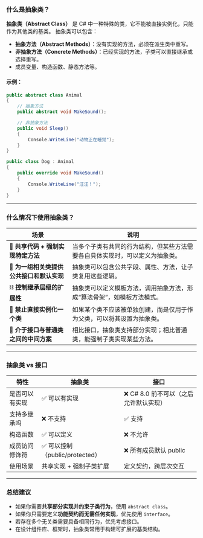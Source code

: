 ﻿### 什么是抽象类？

**抽象类（Abstract Class）** 是 C# 中一种特殊的类，它不能被直接实例化，只能作为其他类的基类。
抽象类可以包含：
- **抽象方法（Abstract Methods）**：没有实现的方法，必须在派生类中重写。
- **非抽象方法（Concrete Methods）**：已经实现的方法，子类可以直接继承或选择重写。
- 成员变量、构造函数、静态方法等。

#### 示例：
```csharp
public abstract class Animal
{
    // 抽象方法
    public abstract void MakeSound();

    // 非抽象方法
    public void Sleep()
    {
        Console.WriteLine("动物正在睡觉");
    }
}

public class Dog : Animal
{
    public override void MakeSound()
    {
        Console.WriteLine("汪汪！");
    }
}
```


---

### 什么情况下使用抽象类？

| 场景 | 说明 |
|------|------|
| 🔁 **共享代码 + 强制实现特定方法** | 当多个子类有共同的行为结构，但某些方法需要各自具体实现时，可以定义为抽象类。 |
| 🧱 **为一组相关类提供公共接口和默认实现** | 抽象类可以包含公共字段、属性、方法，让子类复用这些逻辑。 |
| ⛓️ **控制继承层级的扩展性** | 抽象类可以定义模板方法，调用抽象方法，形成“算法骨架”，如模板方法模式。 |
| 🚫 **禁止直接实例化一个类** | 如果某个类不应该被单独创建，而是仅用于作为父类，可以将其设置为抽象类。 |
| 🧩 **介于接口与普通类之间的中间方案** | 相比接口，抽象类支持部分实现；相比普通类，能强制子类实现某些方法。 |

---

### 抽象类 vs 接口

| 特性 | 抽象类 | 接口 |
|------|--------|------|
| 是否可以有实现 | ✅ 可以有实现 | ❌ C# 8.0 前不可以（之后允许默认实现） |
| 支持多继承吗 | ❌ 不支持 | ✅ 支持 |
| 构造函数 | ✅ 可以定义 | ❌ 不允许 |
| 成员访问修饰符 | ✅ 可以控制（public/protected） | ❌ 所有成员默认 public |
| 使用场景 | 共享实现 + 强制子类扩展 | 定义契约，跨层次交互 |

---

### 总结建议

- 如果你需要**共享部分实现并约束子类行为**，使用 `abstract class`。
- 如果你只需要定义**功能契约而无需任何实现**，优先使用 `interface`。
- 若存在多个无关类需要具备相同行为，优先考虑接口。
- 在设计组件库、框架时，抽象类常用于构建可扩展的基类结构。